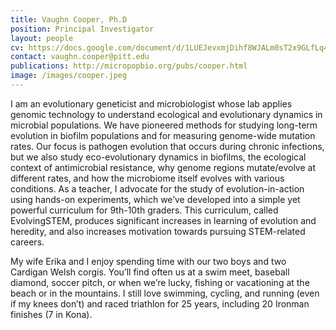 ```yaml
---
title: Vaughn Cooper, Ph.D
position: Principal Investigator
layout: people
cv: https://docs.google.com/document/d/1LUEJevxmjDihf8WJALm0sT2x9GLfLq43CGAdpk9QjXs/preview
contact: vaughn.cooper@pitt.edu
publications: http://micropopbio.org/pubs/cooper.html
image: /images/cooper.jpeg
---
```


I am an evolutionary geneticist and microbiologist whose lab applies genomic technology to understand ecological and evolutionary dynamics in microbial populations. We have pioneered methods for studying long-term evolution in biofilm populations and for measuring genome-wide mutation rates. Our focus is pathogen evolution that occurs during chronic infections, but we also study eco-evolutionary dynamics in biofilms, the ecological context of antimicrobial resistance, why genome regions mutate/evolve at different rates, and how the microbiome itself evolves with various conditions. As a teacher, I advocate for the study of evolution-in-action using hands-on experiments, which we’ve developed into a simple yet powerful curriculum for 9th-10th graders. This curriculum, called EvolvingSTEM, produces significant increases in learning of evolution and heredity, and also increases motivation towards pursuing STEM-related careers.

My wife Erika and I enjoy spending time with our two boys and two Cardigan Welsh corgis. You’ll find often us at a swim meet, baseball diamond, soccer pitch, or when we’re lucky, fishing or vacationing at the beach or in the mountains. I still love swimming, cycling, and running (even if my knees don’t) and raced triathlon for 25 years, including 20 Ironman finishes (7 in Kona).